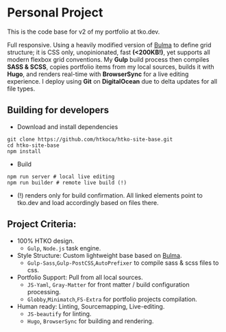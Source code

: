 # Personal Project
This is the code base for v2 of my portfolio at tko.dev.

Full responsive. Using a heavily modified version of [Bulma](http://bulma.io/) to define grid structure; it is CSS only, unopinionated, fast **(&lt;200KB!)**, yet supports all modern flexbox grid conventions. My **Gulp** build process then compiles **SASS & SCSS**, copies portfolio items from my local sources, builds it with **Hugo**, and renders real-time with **BrowserSync** for a live editing experience. I deploy using **Git** on **DigitalOcean** due to delta updates for all file types.

## Building for developers
* Download and install dependencies
```
git clone https://github.com/htkoca/htko-site-base.git
cd htko-site-base
npm install
```
* Build
```
npm run server # local live editing
npm run builder # remote live build (!)
```
* (!) renders only for build confirmation. All linked elements point to tko.dev and load accordingly based on files there.

## Project Criteria:
* 100% HTKO design.
  * `Gulp`, `Node.js` task engine.
* Style Structure: Custom lightweight base based on [Bulma](http://bulma.io/).
  * `Gulp-Sass`,`Gulp-PostCSS`,`AutoPrefixer` to compile sass & scss files to css.
* Portfolio Support: Pull from all local sources.
  * `JS-Yaml`, `Gray-Matter` for front matter / build configuration processing.
  * `Globby`,`Minimatch`,`FS-Extra` for portfolio projects compilation.
* Human ready: Linting, Sourcemapping, Live-editing.
  * `JS-beautify` for linting.
  * `Hugo`, `BrowserSync` for building and rendering.
